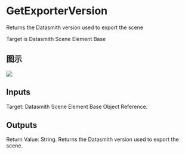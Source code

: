 # GetExporterVersion

Returns the Datasmith version used to export the scene

Target is Datasmith Scene Element Base

## 图示

![]($-20221218-18400725.png)

## Inputs

Target: Datasmith Scene Element Base Object Reference.  

## Outputs

Return Value: String. Returns the Datasmith version used to export the scene.

